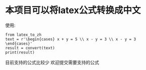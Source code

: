 # 本项目可以将latex公式转换成中文
使用:
```
from latex_to_zh
text = r'\begin{cases} x + y = 5 \\ x - y = 3 \\ x - y = 3 \end{cases}'
result = convert(text)
print(result)
```
目前支持的公式比较少
欢迎提交需要支持的公式
